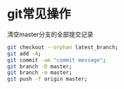 # git常见操作

清空master分支的全部提交记录

``` sh
git checkout --orphan latest_branch;
git add -A;
git commit -am "commit message";
git branch -D master;
git branch -m master;
git push -f origin master;
```